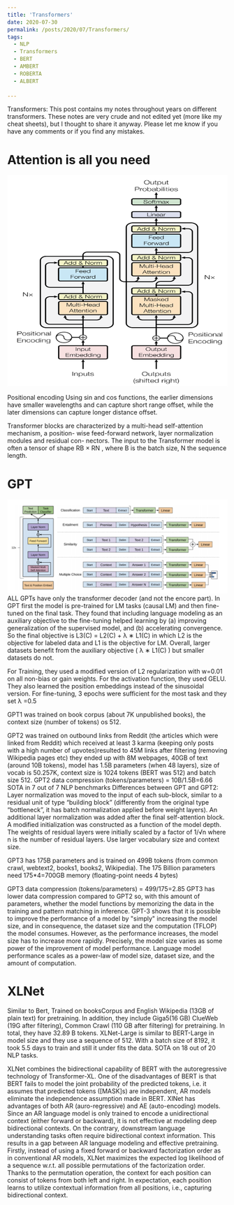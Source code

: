 ```yaml
---
title: 'Transformers'
date: 2020-07-30
permalink: /posts/2020/07/Transformers/
tags:
  - NLP
  - Transformers
  - BERT
  - AMBERT
  - ROBERTA
  - ALBERT
  
---
```


Transformers:
This post contains my notes throughout years on different transformers. These notes are very crude and not edited yet (more like my cheat sheets), but I thought to share it anyway. Please let me know if you have any comments or if you find any mistakes.


# Attention is all you need
<img src="https://github.com/sanazbahargam/SanazBahargam.github.io/blob/master/images/transformer_block.png" height="483px" width="940px">

Positional encoding
Using sin and cos functions, the earlier dimensions have smaller wavelengths and can capture short range offset, while the later dimensions can capture longer distance offset.

Transformer blocks are characterized by a multi-head self-attention mechanism, a position- wise feed-forward network, layer normalization modules and residual con- nectors. The input to the Transformer model is often a tensor of shape RB × RN , where B is the batch size, N the sequence length.

# GPT
![pic](https://github.com/sanazbahargam/SanazBahargam.github.io/blob/master/images/gpt.png)
ALL GPTs have only the transformer decoder (and not the encore part). In GPT first the model is pre-trained for LM tasks (causal LM) and then fine-tuned on the final task. They found that including language modeling as an auxiliary objective to the fine-tuning helped learning by (a) improving generalization of the supervised model, and (b) accelerating convergence. So the final objective is 
L3(C) = L2(C) + λ ∗ L1(C) 
in which L2 is the objective for labeled data and L1 is the objective for LM. 
Overall, larger datasets benefit from the auxiliary objective ( λ ∗ L1(C) ) but smaller datasets do not.

For Training, they used a modified version of L2 regularization with w=0.01 on all non-bias or gain weights. For the activation function, they used GELU. They also learned the position embeddings instead of the sinusoidal version. For fine-tuning, 3 epochs were sufficient for the most task and they set  λ =0.5

GPT1 was trained on book corpus (about 7K unpublished books), the context size (number of tokens)  os 512.

GPT2 was trained on outbound links from Reddit (the articles which were linked from Reddit) which received at least 3 karma (keeping only posts with a high number of upvotes)resulted to 45M links after filtering (removing Wikipedia pages etc) they ended up with 8M webpages, 40GB of text (around 10B tokens), model has 1.5B parameters (when 48 layers), size of vocab is 50.257K, context size is 1024 tokens (BERT was 512) and batch size 512. 
GPT2 data compression (tokens/parameters) = 10B/1.5B=6.66
SOTA in 7 out of 7 NLP benchmarks
Differences between GPT and GPT2:
Layer normalization was moved to the input of each sub-block, similar to a residual unit of type “building block” (differently from the original type “bottleneck”, it has batch normalization applied before weight layers).
An additional layer normalization was added after the final self-attention block.
A modified initialization was constructed as a function of the model depth.
The weights of residual layers were initially scaled by a factor of 1/√n where n is the number of residual layers.
Use larger vocabulary size and context size.


GPT3 has 175B parameters and is trained on 499B tokens (from common crawl, webtext2, books1, books2, Wikipedia). The 175 Billion parameters need 175*4=700GB memory (floating-point needs 4 bytes)
 
GPT3 data compression (tokens/parameters) = 499/175=2.85
GPT3 has lower data compression compared to GPT2 so, with this amount of parameters, whether the model functions by memorizing the data in the training and pattern matching in inference. 
 GPT-3 shows that it is possible to improve the performance of a model by "simply" increasing the model size, and in consequence, the dataset size and the computation (TFLOP) the model consumes. However, as the performance increases, the model size has to increase more rapidly. Precisely, the model size varies as some power of the improvement of model performance. Language model performance scales as a power-law of model size, dataset size, and the amount of computation.


# XLNet
Similar to Bert, Trained on booksCorpus and English Wikipedia (13GB of plain text) for pretraining. In addition, they include  Giga5(16 GB) ClueWeb (19G after filtering), Common Crawl (110 GB after filtering) for pretraining. In total, they have 32.89 B tokens.
XLNet-Large is similar to BERT-Large in model size and they use a sequence of 512. 
With a batch size of 8192, it took 5.5 days to train and still it under fits the data.
SOTA on 18 out of 20 NLP tasks.

XLNet combines the bidirectional capability of BERT with the autoregressive technology of Transformer-XL. One of the disadvantages of BERT is that BERT fails to model the joint probability of the predicted tokens, i.e. it assumes that predicted tokens ([MASK]s) are independent, AR models eliminate the independence assumption made in BERT.
XlNet has advantages of both AR (auro-regressive) and AE (auto-encoding) models. Since an AR language model is only trained to encode a unidirectional context (either forward or backward), it is not effective at modeling deep bidirectional contexts. On the contrary, downstream language understanding tasks often require bidirectional context information. This results in a gap between AR language modeling and effective pretraining. Firstly, instead of using a fixed forward or backward factorization order as in conventional AR models, XLNet maximizes the expected log likelihood of a sequence w.r.t. all possible permutations of the factorization order. Thanks to the permutation operation, the context for each position can consist of tokens from both left and right. In expectation, each position learns to utilize contextual information from all positions, i.e., capturing bidirectional context. 

